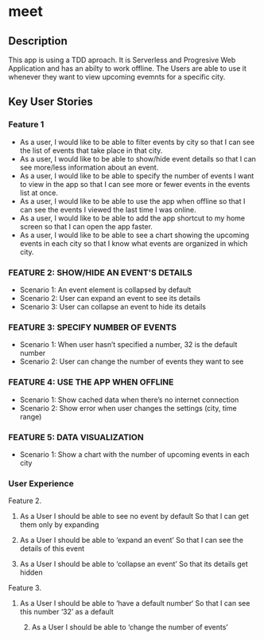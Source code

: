 # meet

## Description

This app is using a TDD aproach. It is Serverless and Progresive Web Application and has an abilty 
to work offline. The Users are able to use it whenever they want to view upcoming evemnts for a specific 
city.

## Key User Stories
### Feature 1

- As a user, I would like to be able to filter events by city so that I can see the list of events that
  take place in that city.
- As a user, I would like to be able to show/hide event details so that I can see more/less
  information about an event.
- As a user, I would like to be able to specify the number of events I want to view in the app so
  that I can see more or fewer events in the events list at once.
- As a user, I would like to be able to use the app when offline so that I can see the events I
  viewed the last time I was online.
- As a user, I would like to be able to add the app shortcut to my home screen so that I can
  open the app faster.
- As a user, I would like to be able to see a chart showing the upcoming events in each city so
  that I know what events are organized in which city.
 
 ### FEATURE 2: SHOW/HIDE AN EVENT'S DETAILS
 
-	Scenario 1: An event element is collapsed by default
-	Scenario 2: User can expand an event to see its details
-	Scenario 3: User can collapse an event to hide its details

### FEATURE 3: SPECIFY NUMBER OF EVENTS

-	Scenario 1: When user hasn’t specified a number, 32 is the default number
-	Scenario 2: User can change the number of events they want to see

### FEATURE 4: USE THE APP WHEN OFFLINE

-	Scenario 1: Show cached data when there’s no internet connection
-	Scenario 2: Show error when user changes the settings (city, time range)

### FEATURE 5: DATA VISUALIZATION

-	Scenario 1: Show a chart with the number of upcoming events in each city

### User Experience 
Feature 2.
1.	As a User
I should be able to see no event by default
So that I can get them only by expanding

2.	As a User
I should be able to ‘expand an event’
So that I can see the details of this event

3.	As a User
I should be able to ‘collapse an event’
So that its details get hidden

Feature 3.
1.	As a User
I should be able to ‘have a default number‘
So that I can see this number ‘32’ as a default

      2.	As a User
I should be able to ‘change the number of events’

  
  
  
